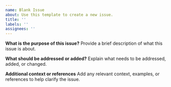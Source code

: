 ```yaml
---
name: Blank Issue
about: Use this template to create a new issue.
title: ''
labels: ''
assignees: ''
---
```


**What is the purpose of this issue?**
Provide a brief description of what this issue is about.

**What should be addressed or added?**
Explain what needs to be addressed, added, or changed.

**Additional context or references**
Add any relevant context, examples, or references to help clarify the issue.
